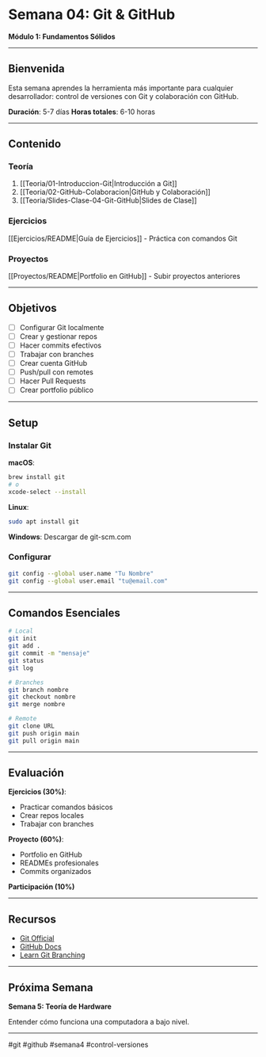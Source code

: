 # Semana 04: Git & GitHub

**Módulo 1: Fundamentos Sólidos**

---

## Bienvenida

Esta semana aprendes la herramienta más importante para cualquier desarrollador: control de versiones con Git y colaboración con GitHub.

**Duración**: 5-7 días
**Horas totales**: 6-10 horas

---

## Contenido

### Teoría
1. [[Teoria/01-Introduccion-Git|Introducción a Git]]
2. [[Teoria/02-GitHub-Colaboracion|GitHub y Colaboración]]
3. [[Teoria/Slides-Clase-04-Git-GitHub|Slides de Clase]]

### Ejercicios
[[Ejercicios/README|Guía de Ejercicios]] - Práctica con comandos Git

### Proyectos
[[Proyectos/README|Portfolio en GitHub]] - Subir proyectos anteriores

---

## Objetivos

- [ ] Configurar Git localmente
- [ ] Crear y gestionar repos
- [ ] Hacer commits efectivos
- [ ] Trabajar con branches
- [ ] Crear cuenta GitHub
- [ ] Push/pull con remotes
- [ ] Hacer Pull Requests
- [ ] Crear portfolio público

---

## Setup

### Instalar Git

**macOS**:
```bash
brew install git
# o
xcode-select --install
```

**Linux**:
```bash
sudo apt install git
```

**Windows**:
Descargar de git-scm.com

### Configurar

```bash
git config --global user.name "Tu Nombre"
git config --global user.email "tu@email.com"
```

---

## Comandos Esenciales

```bash
# Local
git init
git add .
git commit -m "mensaje"
git status
git log

# Branches
git branch nombre
git checkout nombre
git merge nombre

# Remote
git clone URL
git push origin main
git pull origin main
```

---

## Evaluación

**Ejercicios (30%)**:
- Practicar comandos básicos
- Crear repos locales
- Trabajar con branches

**Proyecto (60%)**:
- Portfolio en GitHub
- READMEs profesionales
- Commits organizados

**Participación (10%)**

---

## Recursos

- [Git Official](https://git-scm.com/)
- [GitHub Docs](https://docs.github.com/)
- [Learn Git Branching](https://learngitbranching.js.org/)

---

## Próxima Semana

**Semana 5: Teoría de Hardware**

Entender cómo funciona una computadora a bajo nivel.

---

#git #github #semana4 #control-versiones
